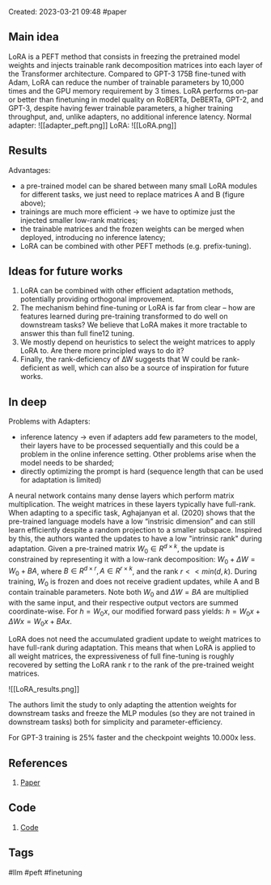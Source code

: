 Created: 2023-03-21 09:48
#paper
## Main idea
LoRA is a PEFT method that consists in freezing the pretrained model weights and injects trainable rank decomposition matrices into each layer of the Transformer architecture. 
Compared to GPT-3 175B fine-tuned with Adam, LoRA can reduce the number of trainable parameters by 10,000 times and the GPU memory requirement by 3 times. LoRA performs on-par or better than finetuning in model quality on RoBERTa, DeBERTa, GPT-2, and GPT-3, despite having fewer trainable parameters, a higher training throughput, and, unlike adapters, no additional inference latency.
Normal adapter: ![[adapter_peft.png]]
LoRA: ![[LoRA.png]]

## Results
Advantages:
- a pre-trained model can be shared between many small LoRA modules for different tasks, we just need to replace matrices A and B (figure above);
- trainings are much more efficient -> we have to optimize just the injected smaller low-rank matrices;
- the trainable matrices and the frozen weights can be merged when deployed, introducing no inference latency;
- LoRA can be combined with other PEFT methods (e.g. prefix-tuning).

## Ideas for future works

1) LoRA can be combined with other efficient adaptation methods, potentially providing orthogonal improvement. 
2) The mechanism behind fine-tuning or LoRA is far from clear – how are features learned during pre-training transformed to do well on downstream tasks? We believe that LoRA makes it more tractable to answer this than full fine12 tuning. 
3) We mostly depend on heuristics to select the weight matrices to apply LoRA to. Are there more principled ways to do it? 
4) Finally, the rank-deficiency of ∆W suggests that W could be rank-deficient as well, which can also be a source of inspiration for future works.

## In deep
Problems with Adapters:
- inference latency -> even if adapters add few parameters to the model, their layers have to be processed sequentially and this could be a problem in the online inference setting. Other problems arise when the model needs to be sharded;
- directly optimizing the prompt is hard (sequence length that can be used for adaptation is limited)

A neural network contains many dense layers which perform matrix multiplication. The weight matrices in these layers typically have full-rank. When adapting to a specific task, Aghajanyan et al. (2020) shows that the pre-trained language models have a low “instrisic dimension” and can still learn efficiently despite a random projection to a smaller subspace.
Inspired by this, the authors wanted the updates to have a low "intrinsic rank" during adaptation.
Given a pre-trained matrix $W_0 \in R^{d \times k}$, the update is constrained by representing it with a low-rank decomposition: $W_0 + \Delta W = W_0 + BA$, where $B \in R^{d \times r}, A \in R^{r \times k}$, and the rank $r << min(d,k)$.
During training, $W_0$ is frozen and does not receive gradient updates, while A and B contain trainable parameters. Note both $W_0$ and $\Delta W = BA$ are multiplied with the same input, and their respective output vectors are summed coordinate-wise. For $h = W_0x$, our modified forward pass yields: $h = W_0x + \Delta W x = W_0x + BAx$. 

LoRA does not need the accumulated gradient update to weight matrices to have full-rank during adaptation. This means that when LoRA is applied to all weight matrices, the expressiveness of full fine-tuning is roughly recovered by setting the LoRA rank r to the rank of the pre-trained weight matrices.

![[LoRA_results.png]]

The authors limit the study to only adapting the attention weights for downstream tasks and freeze the MLP modules (so they are not trained in downstream tasks) both for simplicity and parameter-efficiency.

For GPT-3 training is 25% faster and the checkpoint weights 10.000x less.

## References
1. [Paper](https://arxiv.org/pdf/2106.09685.pdf)

## Code
1. [Code](https://github.com/microsoft/LoRA)

## Tags
#llm #peft #finetuning
